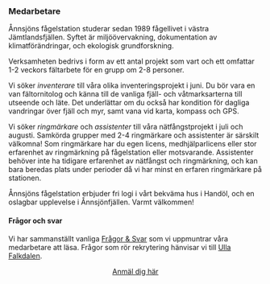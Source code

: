 ### Medarbetare

Ånnsjöns fågelstation studerar sedan 1989 fågellivet i västra Jämtlandsfjällen. Syftet är miljöövervakning, dokumentation av klimatförändringar, och ekologisk grundforskning.

Verksamheten bedrivs i form av ett antal projekt som vart och ett omfattar 1-2 veckors fältarbete för en grupp om 2-8 personer.

Vi söker *inventerare* till våra olika inventeringsprojekt i juni. Du bör vara en van fältornitolog och känna till de vanliga fjäll- och våtmarksarterna till utseende och läte. Det underlättar om du också har kondition för dagliga vandringar över fjäll och myr, samt vana vid karta, kompass och GPS.

Vi söker *ringmärkare* och *assistenter* till våra nätfångstprojekt i juli och augusti. Samkörda grupper med 2-4 ringmärkare och assistenter är särskilt välkomna! Som ringmärkare har du egen licens, medhjälparlicens eller stor erfarenhet av ringmärkning på fågelstation eller motsvarande. Assistenter behöver inte ha tidigare erfarenhet av nätfångst och ringmärkning, och kan bara beredas plats under perioder då vi har minst en erfaren ringmärkare på stationen.

Ånnsjöns fågelstation erbjuder fri logi i vårt bekväma hus i Handöl, och en oslagbar upplevelse i Ånnsjönfjällen. Varmt välkommen!

#### Frågor och svar

Vi har sammanställt vanliga [Frågor &amp; Svar](#faq) som vi uppmuntrar våra medarbetare att läsa. Frågor som rör rekrytering hänvisar vi till [Ulla Falkdalen](mailto:ulla.falkdalen@annsjon.org).

<p style="text-align:center">
    <a href="#volunteer/apply" class="button button-primary">Anmäl dig här</a></p>